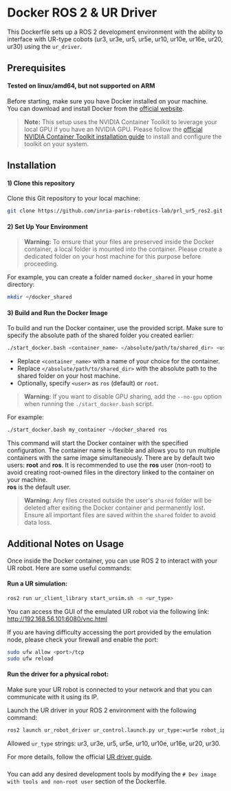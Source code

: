 
# Docker ROS 2 & UR Driver

This Dockerfile sets up a ROS 2 development environment with the ability to interface with UR-type cobots (ur3, ur3e, ur5, ur5e, ur10, ur10e, ur16e, ur20, ur30) using the `ur_driver`.

## Prerequisites

#### Tested on linux/amd64, but not supported on ARM

Before starting, make sure you have Docker installed on your machine.\
You can download and install Docker from the [official website](https://docs.docker.com/engine/install/).

> **Note:** This setup uses the NVIDIA Container Toolkit to leverage your local GPU if you have an NVIDIA GPU. Please follow the [official NVIDIA Container Toolkit installation guide](https://docs.nvidia.com/datacenter/cloud-native/container-toolkit/install-guide.html) to install and configure the toolkit on your system.

## Installation

#### 1) Clone this repository
Clone this Git repository to your local machine:
```bash
git clone https://github.com/inria-paris-robotics-lab/prl_ur5_ros2.git
```

#### 2) Set Up Your Environment 

> **Warning:** To ensure that your files are preserved inside the Docker container, a local folder is mounted into the container. Please create a dedicated folder on your host machine for this purpose before proceeding.

For example, you can create a folder named `docker_shared` in your home directory:
```bash
mkdir ~/docker_shared
```

#### 3) Build and Run the Docker Image

To build and run the Docker container, use the provided script. Make sure to specify the absolute path of the shared folder you created earlier:

```bash
./start_docker.bash <container_name> </absolute/path/to/shared_dir> <user(optional)>
```

- Replace `<container_name>` with a name of your choice for the container.
- Replace `</absolute/path/to/shared_dir>` with the absolute path to the shared folder on your host machine.
- Optionally, specify `<user>` as `ros` (default) or `root`.

> **Warning:** If you want to disable GPU sharing, add the `--no-gpu` option when running the `./start_docker.bash` script.

For example:
```bash
./start_docker.bash my_container ~/docker_shared ros
```

This command will start the Docker container with the specified configuration.
The container name is flexible and allows you to run multiple containers with the same image simultaneously.
There are by default two users: **root** and **ros**. It is recommended to use the **ros** user (non-root) to avoid creating root-owned files in the directory linked to the container on your machine.\
**ros** is the default user.

> **Warning:** Any files created outside the user's `shared` folder will be deleted after exiting the Docker container and permanently lost. Ensure all important files are saved within the `shared` folder to avoid data loss.

## Additional Notes on Usage 
Once inside the Docker container, you can use ROS 2 to interact with your UR robot. Here are some useful commands:

#### Run a UR simulation:
```bash
ros2 run ur_client_library start_ursim.sh -m <ur_type>
```
You can access the GUI of the emulated UR robot via the following link: http://192.168.56.101:6080/vnc.html

If you are having difficulty accessing the port provided by the emulation node, please check your firewall and enable the port:
```bash
sudo ufw allow <port>/tcp
sudo ufw reload
```

#### Run the driver for a physical robot:

Make sure your UR robot is connected to your network and that you can communicate with it using its IP.

Launch the UR driver in your ROS 2 environment with the following command:
```bash
ros2 launch ur_robot_driver ur_control.launch.py ur_type:=ur5e robot_ip:=192.168.56.101
```
Allowed `ur_type` strings: ur3, ur3e, ur5, ur5e, ur10, ur10e, ur16e, ur20, ur30.

For more details, follow the official [UR driver guide](https://docs.universal-robots.com/Universal_Robots_ROS2_Documentation/index.html).

###
You can add any desired development tools by modifying the `# Dev image with tools and non-root user` section of the Dockerfile.
###
